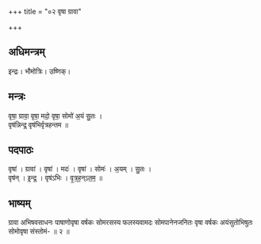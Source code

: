 +++
title = "०२ वृषा ग्रावा"

+++
## अधिमन्त्रम्
इन्द्रः। भौमोत्रिः। उष्णिक्।

## मन्त्रः
वृषा॒ ग्रावा॒ वृषा॒ मदो॒ वृषा॒ सोमो॑ अ॒यं सु॒तः ।  
वृष॑न्निन्द्र॒ वृष॑भिर्वृत्रहन्तम ॥

## पदपाठः
वृषा॑ । ग्रावा॑ । वृषा॑ । मदः॑ । वृषा॑ । सोमः॑ । अ॒यम् । सु॒तः ।  
वृष॑न् । इ॒न्द्र॒ । वृष॑ऽभिः । वृ॒त्र॒ह॒न्ऽत॒म॒ ॥

## भाष्यम्
ग्रावा अभिषवसाधनः पाषाणोवृषा वर्षकः सोमरसस्य फलस्यवामदः सोमपानेनजनितः वृषा वर्षकः अयंसुतोभिषुतः सोमोवृषा संस्तोमं- ॥ २ ॥